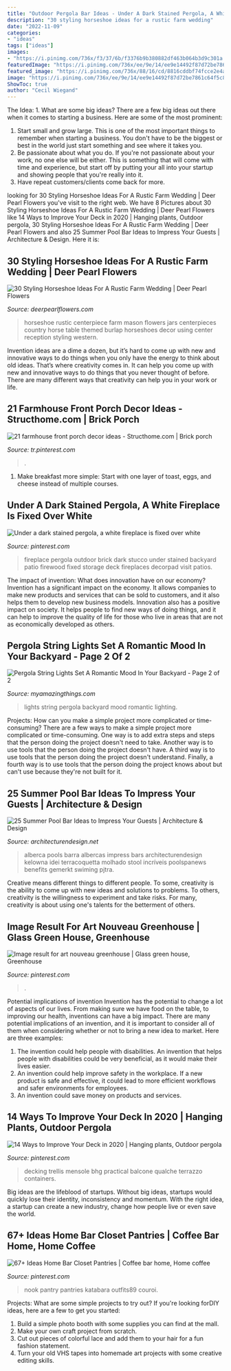 ```yaml
---
title: "Outdoor Pergola Bar Ideas - Under A Dark Stained Pergola, A White Fireplace Is Fixed Over White"
description: "30 styling horseshoe ideas for a rustic farm wedding"
date: "2022-11-09"
categories:
- "ideas"
tags: ["ideas"]
images:
- "https://i.pinimg.com/736x/f3/37/6b/f3376b9b380882df463b064b3d9c301a.jpg"
featuredImage: "https://i.pinimg.com/736x/ee/9e/14/ee9e14492f87d72be7861c64f5c8847e.jpg"
featured_image: "https://i.pinimg.com/736x/88/16/cd/8816cddbf74fcce2e4ae0d30b8ffb85e.jpg"
image: "https://i.pinimg.com/736x/ee/9e/14/ee9e14492f87d72be7861c64f5c8847e.jpg"
ShowToc: true
author: "Cecil Wiegand"
---
```



The Idea: 1. What are some big ideas?
There are a few big ideas out there when it comes to starting a business. Here are some of the most prominent:
1. Start small and grow large. This is one of the most important things to remember when starting a business. You don't have to be the biggest or best in the world just start something and see where it takes you.
2. Be passionate about what you do. If you're not passionate about your work, no one else will be either. This is something that will come with time and experience, but start off by putting your all into your startup and showing people that you're really into it.
3. Have repeat customers/clients come back for more.

	

		
looking for 30 Styling Horseshoe Ideas For A Rustic Farm Wedding | Deer Pearl Flowers you've visit to the right web. We have 8 Pictures about 30 Styling Horseshoe Ideas For A Rustic Farm Wedding | Deer Pearl Flowers like 14 Ways to Improve Your Deck in 2020 | Hanging plants, Outdoor pergola, 30 Styling Horseshoe Ideas For A Rustic Farm Wedding | Deer Pearl Flowers and also 25 Summer Pool Bar Ideas to Impress Your Guests | Architecture &amp; Design. Here it is:
		
    
## 30 Styling Horseshoe Ideas For A Rustic Farm Wedding | Deer Pearl Flowers

<img loading=lazy src="http://www.deerpearlflowers.com/wp-content/uploads/2016/02/rustic-wedding-horseshoe-wedding-centerpiece-with-burlap-and-mason-jars.jpg" onerror="this.onerror=null;this.src='https://tse3.mm.bing.net/th?id=OIP.I3m_RYD8QbV_8gEnvdGyAwHaLH&amp;pid=15.1';" alt="30 Styling Horseshoe Ideas For A Rustic Farm Wedding | Deer Pearl Flowers">

_Source: deerpearlflowers.com_

>horseshoe rustic centerpiece farm mason flowers jars centerpieces country horse table themed burlap horseshoes decor using center reception styling western. 

	

Invention ideas are a dime a dozen, but it’s hard to come up with new and innovative ways to do things when you only have the energy to think about old ideas. That’s where creativity comes in. It can help you come up with new and innovative ways to do things that you never thought of before. There are many different ways that creativity can help you in your work or life.

    
## 21 Farmhouse Front Porch Decor Ideas - Structhome.com | Brick Porch

<img loading=lazy src="https://i.pinimg.com/736x/f3/37/6b/f3376b9b380882df463b064b3d9c301a.jpg" onerror="this.onerror=null;this.src='https://tse4.mm.bing.net/th?id=OIP.wVQVH6poJolK9UgLATLEeQHaK9&amp;pid=15.1';" alt="21 farmhouse front porch decor ideas - Structhome.com | Brick porch">

_Source: tr.pinterest.com_

>. 

	

1. Make breakfast more simple: Start with one layer of toast, eggs, and cheese instead of multiple courses. 

    
## Under A Dark Stained Pergola, A White Fireplace Is Fixed Over White

<img loading=lazy src="https://i.pinimg.com/736x/33/b9/69/33b969aa084a79d6a7755c78317d9b47.jpg" onerror="this.onerror=null;this.src='https://tse2.mm.bing.net/th?id=OIP.PXqXk_jfNhWk30yPhPphBAAAAA&amp;pid=15.1';" alt="Under a dark stained pergola, a white fireplace is fixed over white">

_Source: pinterest.com_

>fireplace pergola outdoor brick dark stucco under stained backyard patio firewood fixed storage deck fireplaces decorpad visit patios. 

	

The impact of invention: What does innovation have on our economy?
Invention has a significant impact on the economy. It allows companies to make new products and services that can be sold to customers, and it also helps them to develop new business models. Innovation also has a positive impact on society. It helps people to find new ways of doing things, and it can help to improve the quality of life for those who live in areas that are not as economically developed as others.

    
## Pergola String Lights Set A Romantic Mood In Your Backyard - Page 2 Of 2

<img loading=lazy src="http://myamazingthings.com/wp-content/uploads/2017/05/pergola-lighting-ideas-string-lights-1024x683.jpg" onerror="this.onerror=null;this.src='https://tse3.mm.bing.net/th?id=OIP.ILYdwJdlByyX6w5comvouQHaE8&amp;pid=15.1';" alt="Pergola String Lights Set A Romantic Mood In Your Backyard - Page 2 of 2">

_Source: myamazingthings.com_

>lights string pergola backyard mood romantic lighting. 

	

Projects: How can you make a simple project more complicated or time-consuming?
There are a few ways to make a simple project more complicated or time-consuming. One way is to add extra steps and steps that the person doing the project doesn't need to take. Another way is to use tools that the person doing the project doesn't have. A third way is to use tools that the person doing the project doesn't understand. Finally, a fourth way is to use tools that the person doing the project knows about but can't use because they're not built for it.

    
## 25 Summer Pool Bar Ideas To Impress Your Guests | Architecture &amp; Design

<img loading=lazy src="https://cdn.architecturendesign.net/wp-content/uploads/2014/09/Summer-Pool-Bar-Ideas-24.jpg" onerror="this.onerror=null;this.src='https://tse4.mm.bing.net/th?id=OIP.DUKI0i_PCTIhfq9S3q6awwHaE8&amp;pid=15.1';" alt="25 Summer Pool Bar Ideas to Impress Your Guests | Architecture &amp; Design">

_Source: architecturendesign.net_

>alberca pools barra albercas impress bars architecturendesign kelowna idei terracoquetta molhado stool incríveis poolspanews benefits gemerkt swiming pjtra. 

	

Creative means different things to different people. To some, creativity is the ability to come up with new ideas and solutions to problems. To others, creativity is the willingness to experiment and take risks. For many, creativity is about using one's talents for the betterment of others.

    
## Image Result For Art Nouveau Greenhouse | Glass Green House, Greenhouse

<img loading=lazy src="https://i.pinimg.com/736x/99/7f/af/997faf1e95385c7693003b121f99760f.jpg" onerror="this.onerror=null;this.src='https://tse3.mm.bing.net/th?id=OIP.oyO9d3Ol5JkGEkm9G9yUyAHaKS&amp;pid=15.1';" alt="Image result for art nouveau greenhouse | Glass green house, Greenhouse">

_Source: pinterest.com_

>. 

	

Potential implications of invention
Invention has the potential to change a lot of aspects of our lives. From making sure we have food on the table, to improving our health, inventions can have a big impact. There are many potential implications of an invention, and it is important to consider all of them when considering whether or not to bring a new idea to market. Here are three examples: 
1. The invention could help people with disabilities. An invention that helps people with disabilities could be very beneficial, as it would make their lives easier. 
2. An invention could help improve safety in the workplace. If a new product is safe and effective, it could lead to more efficient workflows and safer environments for employees. 
3. An invention could save money on products and services.

    
## 14 Ways To Improve Your Deck In 2020 | Hanging Plants, Outdoor Pergola

<img loading=lazy src="https://i.pinimg.com/736x/ee/9e/14/ee9e14492f87d72be7861c64f5c8847e.jpg" onerror="this.onerror=null;this.src='https://tse4.mm.bing.net/th?id=OIP.0XtUf49y4W_azM2qOC784QHaJ3&amp;pid=15.1';" alt="14 Ways to Improve Your Deck in 2020 | Hanging plants, Outdoor pergola">

_Source: pinterest.com_

>decking trellis mensole bhg practical balcone qualche terrazzo containers. 

	

Big ideas are the lifeblood of startups. Without big ideas, startups would quickly lose their identity, inconsistency and momentum. With the right idea, a startup can create a new industry, change how people live or even save the world.

    
## 67+ Ideas Home Bar Closet Pantries | Coffee Bar Home, Home Coffee

<img loading=lazy src="https://i.pinimg.com/736x/88/16/cd/8816cddbf74fcce2e4ae0d30b8ffb85e.jpg" onerror="this.onerror=null;this.src='https://tse4.mm.bing.net/th?id=OIP.wrdPFVin-6Uyx3cBnVUkzgAAAA&amp;pid=15.1';" alt="67+ Ideas Home Bar Closet Pantries | Coffee bar home, Home coffee">

_Source: pinterest.com_

>nook pantry pantries katabara outfits89 couroi. 

	

Projects: What are some simple projects to try out?
If you're looking forDIY ideas, here are a few to get you started: 
1. Build a simple photo booth with some supplies you can find at the mall.
2. Make your own craft project from scratch.
3. Cut out pieces of colorful lace and add them to your hair for a fun fashion statement. 
4. Turn your old VHS tapes into homemade art projects with some creative editing skills.

